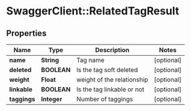 # SwaggerClient::RelatedTagResult

## Properties
Name | Type | Description | Notes
------------ | ------------- | ------------- | -------------
**name** | **String** | Tag name | [optional] 
**deleted** | **BOOLEAN** | Is the tag soft deleted | [optional] 
**weight** | **Float** | weight of the relationship | [optional] 
**linkable** | **BOOLEAN** | Is the tag linkable or not | [optional] 
**taggings** | **Integer** | Number of taggings | [optional] 


